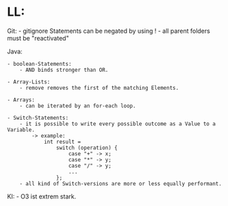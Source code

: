 # LL:

Git:
    - gitignore Statements can be negated by using !
        - all parent folders must be "reactivated"

Java:

    - boolean-Statements: 
        - AND binds stronger than OR.

    - Array-Lists:
        - remove removes the first of the matching Elements.

    - Arrays:
        - can be iterated by an for-each loop. 

    - Switch-Statements:
        - it is possible to write every possible outcome as a Value to a Variable.
            -> example:
                int result =
                    switch (operation) {
                        case "+" -> x;
                        case "*" -> y;
                        case "/" -> y;
                        ...
                    };
        - all kind of Switch-versions are more or less equally performant.


KI:
    - O3 ist extrem stark. 


